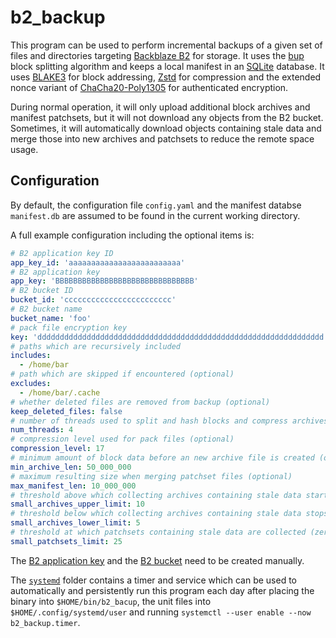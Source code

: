 # b2_backup

This program can be used to perform incremental backups of a given set of files and directories targeting [Backblaze B2](https://www.backblaze.com/b2/cloud-storage.html) for storage. It uses the [bup](https://bup.github.io) block splitting algorithm and keeps a local manifest in an [SQLite](https://www.sqlite.org) database. It uses [BLAKE3](https://github.com/BLAKE3-team/BLAKE3) for block addressing, [Zstd](https://github.com/facebook/zstd) for compression and the extended nonce variant of [ChaCha20-Poly1305](https://en.wikipedia.org/wiki/ChaCha20-Poly1305) for authenticated encryption.

During normal operation, it will only upload additional block archives and manifest patchsets, but it will not download any objects from the B2 bucket. Sometimes, it will automatically download objects containing stale data and merge those into new archives and patchsets to reduce the remote space usage.

## Configuration

By default, the configuration file `config.yaml` and the manifest databse `manifest.db` are assumed to be found in the current working directory.

A full example configuration including the optional items is:

```yaml
# B2 application key ID
app_key_id: 'aaaaaaaaaaaaaaaaaaaaaaaaa'
# B2 application key
app_key: 'BBBBBBBBBBBBBBBBBBBBBBBBBBBBBBB'
# B2 bucket ID
bucket_id: 'cccccccccccccccccccccccc'
# B2 bucket name
bucket_name: 'foo'
# pack file encryption key
key: 'dddddddddddddddddddddddddddddddddddddddddddddddddddddddddddddddd'
# paths which are recursively included
includes:
  - /home/bar
# path which are skipped if encountered (optional)
excludes:
  - /home/bar/.cache
# whether deleted files are removed from backup (optional)
keep_deleted_files: false
# number of threads used to split and hash blocks and compress archives (optional)
num_threads: 4
# compression level used for pack files (optional)
compression_level: 17
# minimum amount of block data before an new archive file is created (optional)
min_archive_len: 50_000_000
# maximum resulting size when merging patchset files (optional)
max_manifest_len: 10_000_000
# threshold above which collecting archives containing stale data starts (zero deactivates mechanism, optional)
small_archives_upper_limit: 10
# threshold below which collecting archives containing stale data stops (optional)
small_archives_lower_limit: 5
# threshold at which patchsets containing stale data are collected (zero deactivates mechanism, optional)
small_patchsets_limit: 25
```

The [B2 application key](https://www.backblaze.com/b2/docs/application_keys.html) and the [B2 bucket](https://www.backblaze.com/b2/docs/buckets.html) need to be created manually.

The [`systemd`](systemd) folder contains a timer and service which can be used to automatically and persistently run this program each day after placing the binary into `$HOME/bin/b2_bacup`, the unit files into `$HOME/.config/systemd/user` and running `systemctl --user enable --now b2_backup.timer`.

